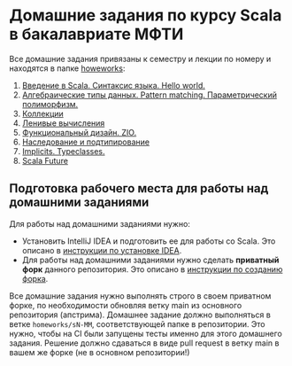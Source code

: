 
# Домашние задания по курсу Scala в бакалавриате МФТИ

Все домашние задания привязаны к семестру и лекции по номеру и находятся в папке [howeworks](homeworks):
1. [Введение в Scala. Синтаксис языка. Hello world.](homeworks/s1-01/README.md)
2. [Алгебраические типы данных. Pattern matching. Параметрический полиморфизм.](homeworks/s1-02/README.md)
3. [Коллекции](homeworks/s1-03/README.md)
4. [Ленивые вычисления](homeworks/s1-04/README.md)
5. [Функциональный дизайн. ZIO.](homeworks/s1-05/README.md)
6. [Наследование и подтипирование](homeworks/s1-06/README.md)
7. [Implicits. Typeclasses.](homeworks/s1-07/README.md)
7. [Scala Future](homeworks/s1-08/README.md)

## Подготовка рабочего места для работы над домашними заданиями

Для работы над домашними заданиями нужно:
* Установить IntelliJ IDEA и подготовить ее для работы со Scala. Это описано в [инструкции по установке IDEA](docs/idea-install/install.md).
* Для работы над домашними заданиями нужно сделать **приватный форк** данного репозитория. Это описано в [инструкции по созданию форка](docs/create-fork/private-fork.md).

Все домашние задания нужно выполнять строго в своем приватном форке, по необходимости обновляя ветку main из основного репозитория (апстрима). 
Домашнее задание должно выполняться в ветке `homeworks/sN-MM`, соответствующей папке в репозитории.
Это нужно, чтобы на CI были запущены тесты именно для этого домашнего задания.
Решение должно сдаваться в виде pull request в ветку main в вашем же форке (не в основном репозитории!)
